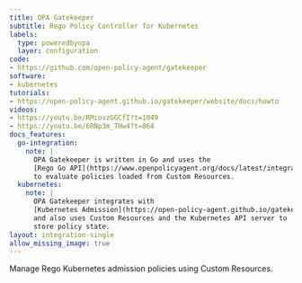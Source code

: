 ```yaml
---
title: OPA Gatekeeper
subtitle: Rego Policy Controller for Kubernetes
labels:
  type: poweredbyopa
  layer: configuration
code:
- https://github.com/open-policy-agent/gatekeeper
software:
- kubernetes
tutorials:
- https://open-policy-agent.github.io/gatekeeper/website/docs/howto
videos:
- https://youtu.be/RMiovzGGCfI?t=1049
- https://youtu.be/6RNp3m_THw4?t=864
docs_features:
  go-integration:
    note: |
      OPA Gatekeeper is written in Go and uses the
      [Rego Go API](https://www.openpolicyagent.org/docs/latest/integration/#integrating-with-the-go-api)
      to evaluate policies loaded from Custom Resources.
  kubernetes:
    note: |
      OPA Gatekeeper integrates with
      [Kubernetes Admission](https://open-policy-agent.github.io/gatekeeper/website/docs/customize-admission/)
      and also uses Custom Resources and the Kubernetes API server to
      store policy state.
layout: integration-single
allow_missing_image: true
---
```

Manage Rego Kubernetes admission policies using Custom Resources.
